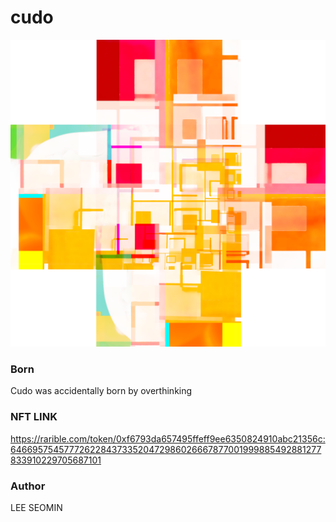 # cudo

 <img src="https://github.com/leeseomin/cudo/blob/main/2K_CUDO.png" width="1900">







### Born

Cudo was accidentally born by overthinking


### NFT LINK 

https://rarible.com/token/0xf6793da657495ffeff9ee6350824910abc21356c:64669575457772622843733520472986026667877001999885492881277833910229705687101 





###  Author

LEE SEOMIN

